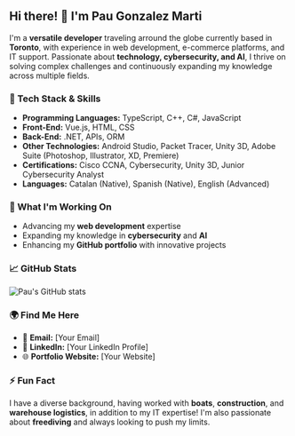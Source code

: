 ## Hi there! 👋 I'm Pau Gonzalez Marti

I'm a **versatile developer** traveling arround the globe currently based in **Toronto**, with experience in web development, e-commerce platforms, and IT support. Passionate about **technology, cybersecurity, and AI**, I thrive on solving complex challenges and continuously expanding my knowledge across multiple fields.

### 🔧 Tech Stack & Skills

- **Programming Languages:** TypeScript, C++, C#, JavaScript
- **Front-End:** Vue.js, HTML, CSS
- **Back-End:** .NET, APIs, ORM
- **Other Technologies:** Android Studio, Packet Tracer, Unity 3D, Adobe Suite (Photoshop, Illustrator, XD, Premiere)
- **Certifications:** Cisco CCNA, Cybersecurity, Unity 3D, Junior Cybersecurity Analyst
- **Languages:** Catalan (Native), Spanish (Native), English (Advanced)

### 🚀 What I'm Working On

- Advancing my **web development** expertise
- Expanding my knowledge in **cybersecurity** and **AI**
- Enhancing my **GitHub portfolio** with innovative projects

### 📈 GitHub Stats

![Pau's GitHub stats](https://github-readme-stats.vercel.app/api?username=your-username&show_icons=true&theme=radical)

### 🌍 Find Me Here

- 📧 **Email:** [Your Email]
- 🔗 **LinkedIn:** [Your LinkedIn Profile]
- 🌐 **Portfolio Website:** [Your Website]

### ⚡ Fun Fact

I have a diverse background, having worked with **boats**, **construction**, and **warehouse logistics**, in addition to my IT expertise! I'm also passionate about **freediving** and always looking to push my limits.
